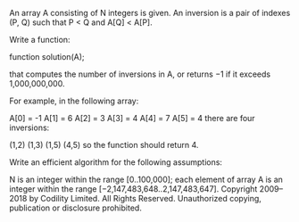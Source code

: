 An array A consisting of N integers is given. An inversion is a pair of indexes (P, Q) such that P < Q and A[Q] < A[P].

Write a function:

function solution(A);

that computes the number of inversions in A, or returns −1 if it exceeds 1,000,000,000.

For example, in the following array:

 A[0] = -1 A[1] = 6 A[2] = 3
 A[3] =  4 A[4] = 7 A[5] = 4
there are four inversions:

   (1,2)  (1,3)  (1,5)  (4,5)
so the function should return 4.

Write an efficient algorithm for the following assumptions:

N is an integer within the range [0..100,000];
each element of array A is an integer within the range [−2,147,483,648..2,147,483,647].
Copyright 2009–2018 by Codility Limited. All Rights Reserved. Unauthorized copying, publication or disclosure prohibited.